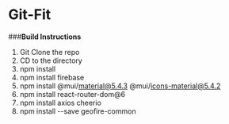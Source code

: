 # Git-Fit

###**Build Instructions**
1. Git Clone the repo
2. CD to the directory
3. npm install
4. npm install firebase
5. npm install @mui/material@5.4.3 @mui/icons-material@5.4.2
6. npm install react-router-dom@6
7. npm install axios cheerio
8. npm install --save geofire-common